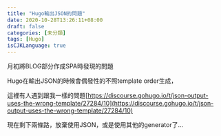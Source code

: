 ```yaml
---
title: "Hugo輸出JSON的問題"
date: 2020-10-28T13:26:11+08:00
draft: false
categories: [未分類]
tags: [Hugo]
isCJKLanguage: true
---
```

月初將BLOG部分作成SPA時發現的問題

<!--more-->
Hugo在輸出JSON的時候會偶發性的不照template order生成，
  
這裡有人遇到跟我一樣的問題[https://discourse.gohugo.io/t/json-output-uses-the-wrong-template/27284/10](https://discourse.gohugo.io/t/json-output-uses-the-wrong-template/27284/10)
  
現在剩下兩條路，放棄使用JSON，或是使用其他的generator了…